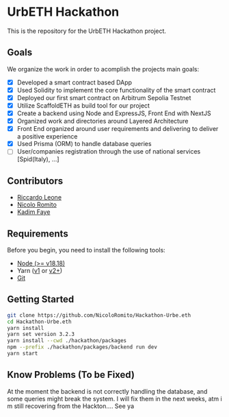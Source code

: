 # UrbETH Hackathon

This is the repository for the UrbETH Hackathon project.

## Goals

We organize the work in order to acomplish the projects main goals:

- [X] Developed a smart contract based DApp
- [X] Used Solidity to implement the core functionality of the smart contract 
- [X] Deployed our first smart contract on Arbitrum Sepolia Testnet
- [X] Utilize ScaffoldETH as build tool for our project
- [X] Create a backend using Node and ExpressJS, Front End with NextJS
- [X] Organized work and directories around Layered Architecture
- [X] Front End organized around user requirements and delivering to deliver a positive experience
- [X] Used Prisma (ORM) to handle database queries   
- [ ] User/companies registration through the use of national services [Spid(Italy), ...]

## Contributors
- [Riccardo Leone](https://github.com/PapaLeoneIV)
- [Nicolo Romito](https://github.com/NicoloRomito)
- [Kadim Faye](https://github.com/korkosp)


## Requirements

Before you begin, you need to install the following tools:

- [Node (>= v18.18)](https://nodejs.org/en/download/)
- Yarn ([v1](https://classic.yarnpkg.com/en/docs/install/) or [v2+](https://yarnpkg.com/getting-started/install))
- [Git](https://git-scm.com/downloads)



## Getting Started
```bash
git clone https://github.com/NicoloRomito/Hackathon-Urbe.eth
cd Hackathon-Urbe.eth
yarn install
yarn set version 3.2.3
yarn install --cwd ./hackathon/packages
npm --prefix ./hackathon/packages/backend run dev
yarn start
```


## Know Problems (To be Fixed)

At the moment the backend is not correctly handling the database, and some queries might break the system.
I will fix them in the next weeks, atm i m still recovering from the Hackton.... See ya
